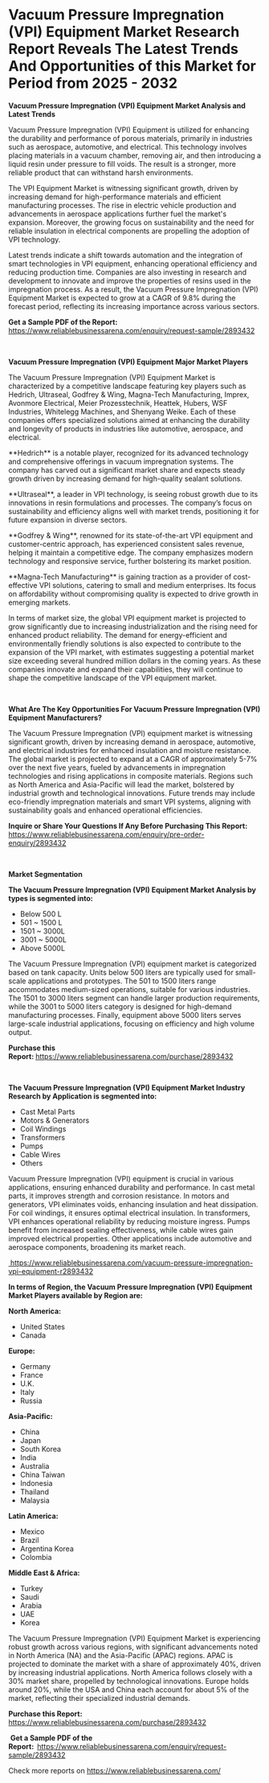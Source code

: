<p><h1>Vacuum Pressure Impregnation (VPI) Equipment Market Research Report Reveals The Latest Trends And Opportunities of this Market for Period from 2025 - 2032</h1></p><p><strong>Vacuum Pressure Impregnation (VPI) Equipment Market Analysis and Latest Trends</strong></p>
<p><p>Vacuum Pressure Impregnation (VPI) Equipment is utilized for enhancing the durability and performance of porous materials, primarily in industries such as aerospace, automotive, and electrical. This technology involves placing materials in a vacuum chamber, removing air, and then introducing a liquid resin under pressure to fill voids. The result is a stronger, more reliable product that can withstand harsh environments.</p><p>The VPI Equipment Market is witnessing significant growth, driven by increasing demand for high-performance materials and efficient manufacturing processes. The rise in electric vehicle production and advancements in aerospace applications further fuel the market's expansion. Moreover, the growing focus on sustainability and the need for reliable insulation in electrical components are propelling the adoption of VPI technology.</p><p>Latest trends indicate a shift towards automation and the integration of smart technologies in VPI equipment, enhancing operational efficiency and reducing production time. Companies are also investing in research and development to innovate and improve the properties of resins used in the impregnation process. As a result, the Vacuum Pressure Impregnation (VPI) Equipment Market is expected to grow at a CAGR of 9.8% during the forecast period, reflecting its increasing importance across various sectors.</p></p>
<p><strong>Get a Sample PDF of the Report:&nbsp;</strong> <a href="https://www.reliablebusinessarena.com/enquiry/request-sample/2893432?utm_campaign=1892&utm_medium=2&utm_source=Github&utm_content=ia&utm_term=15032025&utm_id=vacuum-pressure-impregnation-vpi-equipment">https://www.reliablebusinessarena.com/enquiry/request-sample/2893432</a></p>
<p>&nbsp;</p>
<p><strong>Vacuum Pressure Impregnation (VPI) Equipment Major Market Players</strong></p>
<p><p>The Vacuum Pressure Impregnation (VPI) Equipment Market is characterized by a competitive landscape featuring key players such as Hedrich, Ultraseal, Godfrey & Wing, Magna-Tech Manufacturing, Imprex, Avonmore Electrical, Meier Prozesstechnik, Heattek, Hubers, WSF Industries, Whitelegg Machines, and Shenyang Weike. Each of these companies offers specialized solutions aimed at enhancing the durability and longevity of products in industries like automotive, aerospace, and electrical.</p><p>**Hedrich** is a notable player, recognized for its advanced technology and comprehensive offerings in vacuum impregnation systems. The company has carved out a significant market share and expects steady growth driven by increasing demand for high-quality sealant solutions.</p><p>**Ultraseal**, a leader in VPI technology, is seeing robust growth due to its innovations in resin formulations and processes. The company’s focus on sustainability and efficiency aligns well with market trends, positioning it for future expansion in diverse sectors.</p><p>**Godfrey & Wing**, renowned for its state-of-the-art VPI equipment and customer-centric approach, has experienced consistent sales revenue, helping it maintain a competitive edge. The company emphasizes modern technology and responsive service, further bolstering its market position.</p><p>**Magna-Tech Manufacturing** is gaining traction as a provider of cost-effective VPI solutions, catering to small and medium enterprises. Its focus on affordability without compromising quality is expected to drive growth in emerging markets.</p><p>In terms of market size, the global VPI equipment market is projected to grow significantly due to increasing industrialization and the rising need for enhanced product reliability. The demand for energy-efficient and environmentally friendly solutions is also expected to contribute to the expansion of the VPI market, with estimates suggesting a potential market size exceeding several hundred million dollars in the coming years. As these companies innovate and expand their capabilities, they will continue to shape the competitive landscape of the VPI equipment market.</p></p>
<p>&nbsp;</p>
<p><strong>What Are The Key Opportunities For Vacuum Pressure Impregnation (VPI) Equipment Manufacturers?</strong></p>
<p><p>The Vacuum Pressure Impregnation (VPI) equipment market is witnessing significant growth, driven by increasing demand in aerospace, automotive, and electrical industries for enhanced insulation and moisture resistance. The global market is projected to expand at a CAGR of approximately 5-7% over the next five years, fueled by advancements in impregnation technologies and rising applications in composite materials. Regions such as North America and Asia-Pacific will lead the market, bolstered by industrial growth and technological innovations. Future trends may include eco-friendly impregnation materials and smart VPI systems, aligning with sustainability goals and enhanced operational efficiencies.</p></p>
<p><strong>Inquire or Share Your Questions If Any Before Purchasing This Report:</strong> <a href="https://www.reliablebusinessarena.com/enquiry/pre-order-enquiry/2893432?utm_campaign=1892&utm_medium=2&utm_source=Github&utm_content=ia&utm_term=15032025&utm_id=vacuum-pressure-impregnation-vpi-equipment">https://www.reliablebusinessarena.com/enquiry/pre-order-enquiry/2893432</a></p>
<p>&nbsp;</p>
<p><strong>Market Segmentation</strong></p>
<p><strong>The Vacuum Pressure Impregnation (VPI) Equipment Market Analysis by types is segmented into:</strong></p>
<p><ul><li>Below 500 L</li><li>501 ~ 1500 L</li><li>1501 ~ 3000L</li><li>3001 ~ 5000L</li><li>Above 5000L</li></ul></p>
<p><p>The Vacuum Pressure Impregnation (VPI) equipment market is categorized based on tank capacity. Units below 500 liters are typically used for small-scale applications and prototypes. The 501 to 1500 liters range accommodates medium-sized operations, suitable for various industries. The 1501 to 3000 liters segment can handle larger production requirements, while the 3001 to 5000 liters category is designed for high-demand manufacturing processes. Finally, equipment above 5000 liters serves large-scale industrial applications, focusing on efficiency and high volume output.</p></p>
<p><strong>Purchase this Report:&nbsp;</strong><a href="https://www.reliablebusinessarena.com/purchase/2893432?utm_campaign=1892&utm_medium=2&utm_source=Github&utm_content=ia&utm_term=15032025&utm_id=vacuum-pressure-impregnation-vpi-equipment">https://www.reliablebusinessarena.com/purchase/2893432</a></p>
<p>&nbsp;</p>
<p><strong>The Vacuum Pressure Impregnation (VPI) Equipment Market Industry Research by Application is segmented into:</strong></p>
<p><ul><li>Cast Metal Parts</li><li>Motors & Generators</li><li>Coil Windings</li><li>Transformers</li><li>Pumps</li><li>Cable Wires</li><li>Others</li></ul></p>
<p><p>Vacuum Pressure Impregnation (VPI) equipment is crucial in various applications, ensuring enhanced durability and performance. In cast metal parts, it improves strength and corrosion resistance. In motors and generators, VPI eliminates voids, enhancing insulation and heat dissipation. For coil windings, it ensures optimal electrical insulation. In transformers, VPI enhances operational reliability by reducing moisture ingress. Pumps benefit from increased sealing effectiveness, while cable wires gain improved electrical properties. Other applications include automotive and aerospace components, broadening its market reach.</p></p>
<p><a href="https://www.reliablebusinessarena.com/vacuum-pressure-impregnation-vpi-equipment-r2893432?utm_campaign=1892&utm_medium=2&utm_source=Github&utm_content=ia&utm_term=15032025&utm_id=vacuum-pressure-impregnation-vpi-equipment">&nbsp;https://www.reliablebusinessarena.com/vacuum-pressure-impregnation-vpi-equipment-r2893432</a></p>
<p><strong>In terms of Region, the Vacuum Pressure Impregnation (VPI) Equipment Market Players available by Region are:</strong></p>
<p>
    <p> <strong> North America: </strong>
        <ul>
            <li>United States</li>
            <li>Canada</li>
        </ul>
        </p> 
    <p> <strong> Europe: </strong>
        <ul>
            <li>Germany</li>
            <li>France</li>
            <li>U.K.</li>
            <li>Italy</li>
            <li>Russia</li>
        </ul>
        </p> 
    <p> <strong> Asia-Pacific: </strong>
        <ul>
            <li>China</li>
            <li>Japan</li>
            <li>South Korea</li>
            <li>India</li>
            <li>Australia</li>
            <li>China Taiwan</li>
            <li>Indonesia</li>
            <li>Thailand</li>
            <li>Malaysia</li>
        </ul>
        </p> 
    <p> <strong> Latin America: </strong>
        <ul>
            <li>Mexico</li>
            <li>Brazil</li>
            <li>Argentina Korea</li>
            <li>Colombia</li>
        </ul>
        </p> 
    <p> <strong> Middle East & Africa: </strong>
        <ul>
            <li>Turkey</li>
            <li>Saudi</li>
            <li>Arabia</li>
            <li>UAE</li>
            <li>Korea</li>
        </ul>
    </p>
    </p>
<p><p>The Vacuum Pressure Impregnation (VPI) Equipment Market is experiencing robust growth across various regions, with significant advancements noted in North America (NA) and the Asia-Pacific (APAC) regions. APAC is projected to dominate the market with a share of approximately 40%, driven by increasing industrial applications. North America follows closely with a 30% market share, propelled by technological innovations. Europe holds around 20%, while the USA and China each account for about 5% of the market, reflecting their specialized industrial demands.</p></p>
<p><strong>Purchase this Report: </strong><a href="https://www.reliablebusinessarena.com/purchase/2893432?utm_campaign=1892&utm_medium=2&utm_source=Github&utm_content=ia&utm_term=15032025&utm_id=vacuum-pressure-impregnation-vpi-equipment">https://www.reliablebusinessarena.com/purchase/2893432</a></p>
<p>&nbsp;<strong>Get a Sample PDF of the Report:&nbsp;&nbsp;</strong><a href="https://www.reliablebusinessarena.com/enquiry/request-sample/2893432?utm_campaign=1892&utm_medium=2&utm_source=Github&utm_content=ia&utm_term=15032025&utm_id=vacuum-pressure-impregnation-vpi-equipment">https://www.reliablebusinessarena.com/enquiry/request-sample/2893432</a></p>
<p><strong></strong></p>
<p>Check more reports on <a href="https://www.reliablebusinessarena.com/?utm_campaign=1892&utm_medium=2&utm_source=Github&utm_content=ia&utm_term=15032025&utm_id=vacuum-pressure-impregnation-vpi-equipment">https://www.reliablebusinessarena.com/</a></p>